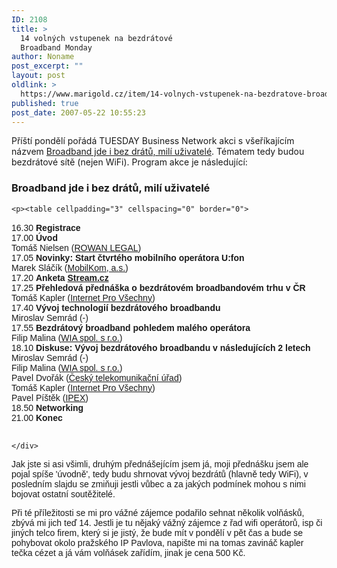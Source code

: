 ```yaml
---
ID: 2108
title: >
  14 volných vstupenek na bezdrátové
  Broadband Monday
author: Noname
post_excerpt: ""
layout: post
oldlink: >
  https://www.marigold.cz/item/14-volnych-vstupenek-na-bezdratove-broadband-monday
published: true
post_date: 2007-05-22 10:55:23
---
```

<p>Příští pondělí pořádá TUESDAY Business Network akci s všeříkajícím názvem <a href="http://tuesday.cz/detailAkce.aspx?id=299">Broadband jde i bez drátů, milí uživatelé</a>. Tématem tedy budou bezdrátové sítě (nejen WiFi). Program akce je následující:</p>
<div>
	<h3>Broadband jde i bez drátů, milí uživatelé</h3>
	
	<p><table cellpadding="3" cellspacing="0" border="0">
<tr bgcolor="#FFFCF0"> 
   <td valign="top"><font face="verdana, sans-serif">16.30</font></td>
   <td valign="top"><font face="verdana, sans-serif"><b>Registrace</b><br>
</tr>
<tr bgcolor="#FFFCF0"> 
   <td valign="top"><font face="verdana, sans-serif">17.00</font></td>
   <td valign="top"><font face="verdana, sans-serif"><b>Úvod</b><br>
Tomáš Nielsen (<A HREF="http://www.rowanlegal.com" TARGET="_blank">ROWAN LEGAL</A>)<br>
</tr>
<tr bgcolor="#FFFCF0"> 
   <td valign="top"><font face="verdana, sans-serif">17.05</font></td>
    <td valign="top"><font face="verdana, sans-serif"><b>Novinky: Start čtvrtého mobilního operátora U:fon</b><br>
Marek Sláčík (<A HREF="http://www.ufon.cz" TARGET="_blank">MobilKom, a.s.</A>)<br>
</tr>
<tr bgcolor="#FFFCF0"> 
   <td valign="top"><font face="verdana, sans-serif">17.20</font></td>
   <td valign="top"><font face="verdana, sans-serif"><b>Anketa <a href="http://www.stream.cz/" TARGET="_blank">Stream.cz</a></b><br>
</tr>
<tr bgcolor="#FFFCF0"> 
   <td valign="top"><font face="verdana, sans-serif">17.25</font></td>
   <td valign="top"><font face="verdana, sans-serif"><b>Přehledová přednáška o bezdrátovém broadbandovém trhu v ČR</b><br>
Tomáš Kapler (<A HREF="http://www.internetprovsechny.cz" TARGET="_blank">Internet Pro Všechny</A>)<br>
</tr>
<tr bgcolor="#FFFCF0"> 
   <td valign="top"><font face="verdana, sans-serif">17.40</font></td>
   <td valign="top"><font face="verdana, sans-serif"><b>Vývoj technologií bezdrátového broadbandu</b><br>
Miroslav Semrád (-)<br>
</tr>
<tr bgcolor="#FFFCF0"> 
   <td valign="top"><font face="verdana, sans-serif">17.55</font></td>
   <td valign="top"><font face="verdana, sans-serif"><b>Bezdrátový broadband pohledem malého operátora</b><br>
Filip Malina (<A HREF="http://www.wia.cz" TARGET="_blank">WIA spol. s r.o.</A>)<br>
</tr>
<tr bgcolor="#FFFCF0"> 
   <td valign="top"><font face="verdana, sans-serif">18.10</font></td>
   <td valign="top"><font face="verdana, sans-serif"><b>Diskuse: Vývoj bezdrátového broadbandu v následujících 2 letech</b><br>
Miroslav Semrád (-)<br>
Filip Malina (<A HREF="http://www.wia.cz" TARGET="_blank">WIA spol. s r.o.</A>)<br>
Pavel Dvořák (<A HREF="http://www.ctu.cz" TARGET="_blank">Český telekomunikační úřad</A>)<br>
Tomáš Kapler (<A HREF="http://www.internetprovsechny.cz" TARGET="_blank">Internet Pro Všechny</A>)<br>
Pavel Píštěk (<A HREF="http://www.voipex.cz" TARGET="_blank">IPEX</A>)<br>
</tr>
<tr bgcolor="#FFFCF0"> 
   <td valign="top"><font face="verdana, sans-serif">18.50</font></td>
   <td valign="top"><font face="verdana, sans-serif"><b>Networking</b><br>
</font></td>
</tr>
<tr bgcolor="#FFFCF0"> 
   <td valign="top"><font face="verdana, sans-serif">21.00</font></td>
   <td valign="top"><font face="verdana, sans-serif"><b>Konec</b><br><br>
</font></td>
</tr>
</table></p>

	</div>

<p>Jak jste si asi všimli, druhým přednášejícím jsem já, moji přednášku jsem ale pojal spíše 'úvodně', tedy budu shrnovat vývoj bezdrátů (hlavně tedy WiFi), v posledním slajdu se zmiňuji jestli vůbec a za jakých podmínek mohou s nimi bojovat ostatní soutěžitelé.</p>
<p>Při té příležitosti se mi pro vážné zájemce podařilo sehnat několik volňásků, zbývá mi jich teď 14. Jestli je tu nějaký vážný zájemce z řad wifi operátorů, isp či jiných telco firem, který si je jistý, že bude mít v pondělí v pět čas a bude se pohybovat okolo pražského IP Pavlova, napište mi na tomas zavináč kapler tečka cézet a já vám volňásek zařídím, jinak je cena 500 Kč.</p>